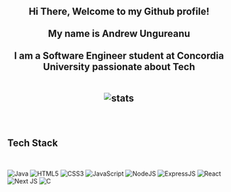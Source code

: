 <div align="center">
<h2>Hi There, Welcome to my Github profile!
<br />
<br />
My name is Andrew Ungureanu
<br />
<br />
I am a Software Engineer student at Concordia University passionate about Tech
<br />
<br />


![stats](https://github-readme-stats.vercel.app/api/top-langs/?username=AndrewRazvan&layout=compact&theme=dark&bg_color=0A0A0A)

<br />
</div>

## Tech Stack

<br />


![Java](https://img.shields.io/badge/java-%2300599C.svg?style=for-the-badge&logo=Java&logoColor=white)
![HTML5](https://img.shields.io/badge/html5-%23E34F26.svg?style=for-the-badge&logo=html5&logoColor=white)
![CSS3](https://img.shields.io/badge/css3-%231572B6.svg?style=for-the-badge&logo=css3&logoColor=white)
![JavaScript](https://img.shields.io/badge/JavaScript-F7DF1E?style=for-the-badge&logo=javascript&logoColor=black)
![NodeJS](https://img.shields.io/badge/Node.js-43853D?style=for-the-badge&logo=node.js&logoColor=white)
![ExpressJS](https://img.shields.io/badge/Express.js-404D59?style=for-the-badge)
![React](https://img.shields.io/badge/react-%2320232a.svg?style=for-the-badge&logo=react&logoColor=%2361DAFB)
![Next JS](https://img.shields.io/badge/next.js-000000?style=for-the-badge&logo=nextdotjs&logoColor=white)
![C](https://img.shields.io/badge/c-%2300599C.svg?style=for-the-badge&logo=c&logoColor=white)
